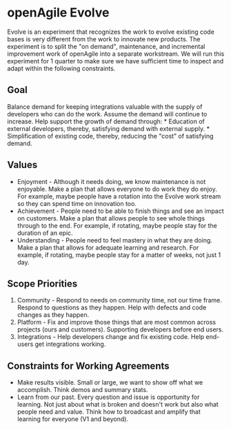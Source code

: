 # openAgile Evolve

Evolve is an experiment that recognizes the work to evolve existing code bases is very different from the work to innovate new products. The experiment is to split the "on demand", maintenance, and incremental improvement work of openAgile into a separate workstream. We will run this experiment for 1 quarter to make sure we have sufficient time to inspect and adapt within the following constraints.

## Goal

Balance demand for keeping integrations valuable with the supply of developers who can do the work. Assume the demand will continue to increase. Help support the growth of demand through:
	* Education of external developers, thereby, satisfying demand with external supply.
	* Simplification of existing code, thereby, reducing the "cost" of satisfying demand.

## Values

* Enjoyment - Although it needs doing, we know maintenance is not enjoyable. Make a plan that allows everyone to do work they do enjoy. For example, maybe people have a rotation into the Evolve work stream so they can spend time on innovation too.
* Achievement - People need to be able to finish things and see an impact on customers. Make a plan that allows people to see whole things through to the end. For example, if rotating, maybe people stay for the duration of an epic.
* Understanding - People need to feel mastery in what they are doing. Make a plan that allows for adequate learning and research. For example, if rotating, maybe people stay for a matter of weeks, not just 1 day.

## Scope Priorities

1. Community - Respond to needs on community time, not our time frame. Respond to questions as they happen. Help with defects and code changes as they happen.
2. Platform - Fix and improve those things that are most common across projects (ours and customers). Supporting developers before end users.
3. Integrations - Help developers change and fix existing code. Help end-users get integrations working.

## Constraints for Working Agreements

* Make results visible. Small or large, we want to show off what we accomplish. Think demos and summary stats.
* Learn from our past. Every question and issue is opportunity for learning. Not just about what is broken and doesn't work but also what people need and value. Think how to broadcast and amplify that learning for everyone (V1 and beyond).

